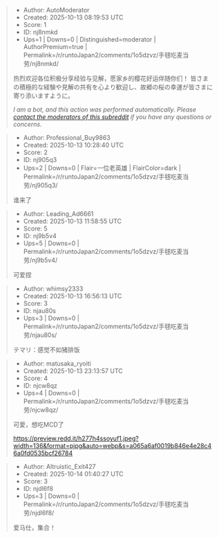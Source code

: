 > - Author: AutoModerator
> - Created: 2025-10-13 08:19:53 UTC
> - Score: 1
> - ID: nj8nmkd
> - Ups=1 | Downs=0 | Distinguished=moderator | AuthorPremium=true | Permalink=/r/runtoJapan2/comments/1o5dzvz/手毬吃麦当劳/nj8nmkd/
>
> 热烈欢迎各位积极分享经验与见解，愿家乡的樱花好运伴随你们！
> 皆さまの積極的な経験や見解の共有を心より歓迎し、故郷の桜の幸運が皆さまに寄り添いますように。
> 
> *I am a bot, and this action was performed automatically. Please [contact the moderators of this subreddit](/message/compose/?to=/r/runtoJapan2) if you have any questions or concerns.*

> - Author: Professional_Buy9863
> - Created: 2025-10-13 10:28:40 UTC
> - Score: 2
> - ID: nj905q3
> - Ups=2 | Downs=0 | Flair=一位老英雄 | FlairColor=dark | Permalink=/r/runtoJapan2/comments/1o5dzvz/手毬吃麦当劳/nj905q3/
>
> 谁来了

> - Author: Leading_Ad6661
> - Created: 2025-10-13 11:58:55 UTC
> - Score: 5
> - ID: nj9b5v4
> - Ups=5 | Downs=0 | Permalink=/r/runtoJapan2/comments/1o5dzvz/手毬吃麦当劳/nj9b5v4/
>
> 可爱捏

> - Author: whimsy2333
> - Created: 2025-10-13 16:56:13 UTC
> - Score: 3
> - ID: njau80s
> - Ups=3 | Downs=0 | Permalink=/r/runtoJapan2/comments/1o5dzvz/手毬吃麦当劳/njau80s/
>
> テマリ：感觉不如猪排饭

> - Author: matusaka_ryoiti
> - Created: 2025-10-13 23:13:57 UTC
> - Score: 4
> - ID: njcw8qz
> - Ups=4 | Downs=0 | Permalink=/r/runtoJapan2/comments/1o5dzvz/手毬吃麦当劳/njcw8qz/
>
> 可愛，想吃MCD了
> 
> https://preview.redd.it/h277h4ssoyuf1.jpeg?width=136&format=pjpg&auto=webp&s=a065a6af0019b846e4e28c46a0fd0535bcf26784

> - Author: Altruistic_Exit427
> - Created: 2025-10-14 01:40:27 UTC
> - Score: 3
> - ID: njdl6f8
> - Ups=3 | Downs=0 | Permalink=/r/runtoJapan2/comments/1o5dzvz/手毬吃麦当劳/njdl6f8/
>
> 爱马仕，集合！
